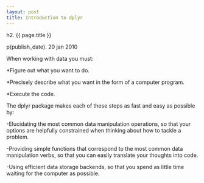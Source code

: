 ```yaml
---
layout: post
title: Introduction to dplyr
---
```


h2. {{ page.title }}

p(publish_date). 20 jan 2010

When working with data you must:

*Figure out what you want to do.

*Precisely describe what you want in the form of a computer program.

*Execute the code.

The dplyr package makes each of these steps as fast and easy as possible by:

-Elucidating the most common data manipulation operations, so that        your options are helpfully constrained when thinking about how to tackle a problem.

-Providing simple functions that correspond to the most common data manipulation verbs, so that you can easily translate your thoughts into code.

-Using efficient data storage backends, so that you spend as little time waiting for the computer as possible.